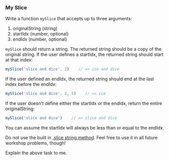 ### My Slice

Write a function `mySlice` that accepts up to three arguments:
1. originalString (string)
2. startIdx (number, optional)
3. endIdx (number, optional)

`mySlice` should return a string. The returned string should be a copy of the
original string. If the user defines a startIdx, the returned string should
start at that index:

```javascript
mySlice('slice and dice', 2)    // => ice and dice
```

If the user defined an endIdx, the returned string should end at the last index
before the endIdx:

```javascript
mySlice('slice and dice', 2, 5)    // => ice
```

If the user doesn't define either the startIdx or the endIdx, return the entire
originalString:

```javascript
mySlice('slice and dice')    // => slice and dice
```

You can assume the startIdx will always be less than or equal to the endIdx.

Do not use the built in [.slice string method](https://developer.mozilla.org/en-US/docs/Web/JavaScript/Reference/Global_Objects/String/slice). Feel free to use it in all future
workshop problems, though!


Explain the above task to me.

